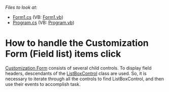 <!-- default file list -->
*Files to look at*:

* [Form1.cs](./CS/WindowsApplication53/Form1.cs) (VB: [Form1.vb](./VB/WindowsApplication53/Form1.vb))
* [Program.cs](./CS/WindowsApplication53/Program.cs) (VB: [Program.vb](./VB/WindowsApplication53/Program.vb))
<!-- default file list end -->
# How to handle the Customization Form (Field list) items click


<p><a href="http://documentation.devexpress.com/#WindowsForms/CustomDocument1927">Customization Form</a> consists of several child controls. To display field headers, descendants of the <a href="http://documentation.devexpress.com/#WindowsForms/clsDevExpressXtraEditorsListBoxControltopic">ListBoxControl</a> class are used. So, it is necessary to iterate through all the controls to find ListBoxControl, and then use their events to accomplish task.</p>

<br/>


